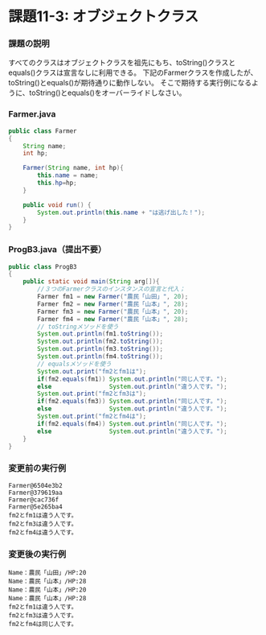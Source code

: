 # 課題11-3: オブジェクトクラス

### 課題の説明
すべてのクラスはオブジェクトクラスを祖先にもち、toString()クラスとequals()クラスは宣言なしに利用できる。
下記のFarmerクラスを作成したが、toString()とequals()が期待通りに動作しない。
そこで期待する実行例になるように、toString()とequals()をオーバーライドしなさい。

### Farmer.java
```java
public class Farmer
{
    String name;
    int hp;

    Farmer(String name, int hp){
        this.name = name;
        this.hp=hp;
    }

    public void run() {
        System.out.println(this.name + "は逃げ出した！");
    }
}
```

### ProgB3.java（提出不要）
```java
public class ProgB3
{
    public static void main(String arg[]){ 
        //３つのFarmerクラスのインスタンスの宣言と代入；
        Farmer fm1 = new Farmer("農民「山田」", 20);
        Farmer fm2 = new Farmer("農民「山本」", 28);
        Farmer fm3 = new Farmer("農民「山本」", 20);
        Farmer fm4 = new Farmer("農民「山本」", 28);
        // toStringメソッドを使う
        System.out.println(fm1.toString());
        System.out.println(fm2.toString());
        System.out.println(fm3.toString());
        System.out.println(fm4.toString());
        // equalsメソッドを使う
        System.out.print("fm2とfm1は");
        if(fm2.equals(fm1)) System.out.println("同じ人です。");
        else                System.out.println("違う人です。");
        System.out.print("fm2とfm3は");
        if(fm2.equals(fm3)) System.out.println("同じ人です。");
        else                System.out.println("違う人です。");
        System.out.print("fm2とfm4は");
        if(fm2.equals(fm4)) System.out.println("同じ人です。");
        else                System.out.println("違う人です。");
    }
}
```

### 変更前の実行例
```
Farmer@6504e3b2
Farmer@379619aa
Farmer@cac736f
Farmer@5e265ba4
fm2とfm1は違う人です。
fm2とfm3は違う人です。
fm2とfm4は違う人です。
```

### 変更後の実行例
```
Name：農民「山田」/HP:20
Name：農民「山本」/HP:28
Name：農民「山本」/HP:20
Name：農民「山本」/HP:28
fm2とfm1は違う人です。
fm2とfm3は違う人です。
fm2とfm4は同じ人です。
```
